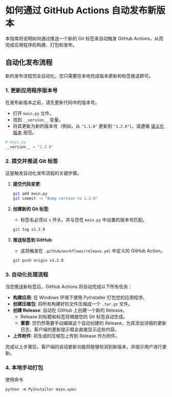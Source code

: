 # 如何通过 GitHub Actions 自动发布新版本

本指南将说明如何通过推送一个新的 Git 标签来自动触发 GitHub Actions，从而完成应用程序的构建、打包和发布。

## 自动化发布流程

新的发布流程完全自动化，您只需要在本地完成版本更新和标签推送即可。

### 1. 更新应用程序版本号

在发布新版本之前，请先更新代码中的版本号。

-   打开 `main.py` 文件。
-   找到 `__version__` 变量。
-   将其更新为新的版本号（例如，从 `"1.1.0"` 更新到 `"1.2.0"`）。请遵循 [语义化版本](https://semver.org/lang/zh-CN/) 规范。

```python
# main.py
__version__ = "1.2.0" 
```

### 2. 提交并推送 Git 标签

这是触发自动化发布流程的关键步骤。

1.  **提交代码变更**:
    ```bash
    git add main.py
    git commit -m "Bump version to 1.2.0"
    ```

2.  **创建新的 Git 标签**:
    -   标签名必须以 `v` 开头，并与您在 `main.py` 中设置的版本号匹配。
    ```bash
    git tag v1.2.0
    ```

3.  **推送标签到 GitHub**:
    -   这将触发在 `.github/workflows/release.yml` 中定义的 GitHub Action。
    ```bash
    git push origin v1.2.0
    ```

### 3. 自动化处理流程

当您推送新标签后，GitHub Actions 将自动完成以下所有任务：

-   **构建应用**: 在 Windows 环境下使用 PyInstaller 打包您的应用程序。
-   **创建压缩包**: 将所有构建好的文件压缩成一个 `.tar.gz` 文件。
-   **创建 Release**: 自动在 GitHub 上创建一个新的 Release。
    -   Release 的标题和标签将根据您的 Git 标签自动生成。
    -   **重要**: 您仍然需要手动编辑这个自动创建的 Release，为其添加详细的更新日志。客户端的更新提示框会直接显示这些内容。
-   **上传附件**: 将生成的压缩包上传到 Release 作为附件。

完成以上步骤后，客户端的自动更新功能将能够检测到新版本，并提示用户进行更新。

### 4. 本地手动打包

使用命令
```
python -m PyInstaller main.spec
```